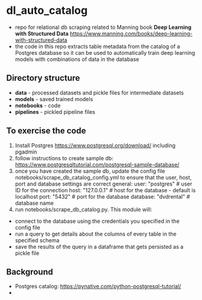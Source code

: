 # dl_auto_catalog
- repo for relational db scraping related to Manning book **Deep Learning with Structured Data** https://www.manning.com/books/deep-learning-with-structured-data
- the code in this repo extracts table metadata from the catalog of a Postgres database so it can be used to automatically train deep learning models with combinations of data in the database

## Directory structure
- **data** - processed datasets and pickle files for intermediate datasets
- **models** - saved trained models
- **notebooks** - code
- **pipelines** - pickled pipeline files

## To exercise the code

1. Install Postgres https://www.postgresql.org/download/ including pgadmin
2. follow instructions to create sample db: https://www.postgresqltutorial.com/postgresql-sample-database/
3. once you have created the sample db, update the config file notebooks/scrape_db_catalog_config.yml to ensure that the user, host, port and database settings are correct
general:
   user: "postgres" # user ID for the connection
   host: "127.0.0.1" # host for the database - default is localhost
   port: "5432"	# port for the database
   database: "dvdrental" # database name
4. run notebooks/scrape_db_catalog.py. This module will:
- connect to the database using the credentials you specified in the config file
- run a query to get details about the columns of every table in the specified schema
- save the results of the query in a dataframe that gets persisted as a pickle file


## Background

- Postgres catalog: https://pynative.com/python-postgresql-tutorial/
- 